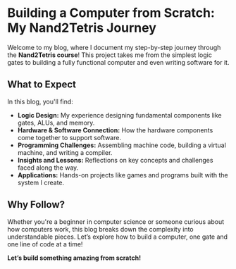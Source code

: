# Building a Computer from Scratch: My Nand2Tetris Journey  

Welcome to my blog, where I document my step-by-step journey through the **Nand2Tetris course**! This project takes me from the simplest logic gates to building a fully functional computer and even writing software for it.  

## What to Expect  
In this blog, you'll find:  
- **Logic Design:** My experience designing fundamental components like gates, ALUs, and memory.  
- **Hardware & Software Connection:** How the hardware components come together to support software.  
- **Programming Challenges:** Assembling machine code, building a virtual machine, and writing a compiler.  
- **Insights and Lessons:** Reflections on key concepts and challenges faced along the way.  
- **Applications:** Hands-on projects like games and programs built with the system I create.  

## Why Follow?  
Whether you're a beginner in computer science or someone curious about how computers work, this blog breaks down the complexity into understandable pieces. Let’s explore how to build a computer, one gate and one line of code at a time!  

**Let’s build something amazing from scratch!**  